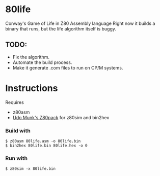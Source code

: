 # 80life
Conway's Game of Life in Z80 Assembly language
Right now it builds a binary that runs, but the life algorithm itself is buggy.

## TODO: 

* Fix the algorithm.
* Automate the build process.
* Make it generate .com files to run on CP/M systems.

# Instructions

Requires 

* z80asm
* [Udo Munk's Z80pack](https://github.com/udo-munk/z80pack) for z80sim and bin2hex


### Build with
```
$ z80asm 80life.asm -o 80life.bin
$ bin2hex 80life.bin 80life.hex -o 0
```

### Run with

```
$ z80sim -x 80life.bin
```

